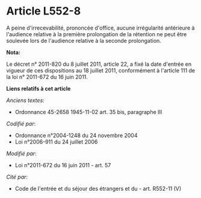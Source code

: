 # Article L552-8

A peine d'irrecevabilité, prononcée d'office, aucune irrégularité antérieure à l'audience relative à la première prolongation
de la rétention ne peut être soulevée lors de l'audience relative à la seconde prolongation.

**Nota:**

Le décret n° 2011-820 du 8 juillet 2011, article 22, a fixé la date d'entrée en vigueur de ces dispositions au 18 juillet
2011, conformément à l'article 111 de la loi n° 2011-672 du 16 juin 2011.

**Liens relatifs à cet article**

_Anciens textes_:

  - Ordonnance 45-2658 1945-11-02 art. 35 bis, paragraphe III

_Codifié par_:

  - Ordonnance n°2004-1248 du 24 novembre 2004
  - Loi n°2006-911 du 24 juillet 2006

_Modifié par_:

  - Loi n°2011-672 du 16 juin 2011 - art. 57

_Cité par_:

  - Code de l'entrée et du séjour des étrangers et du  - art. R552-11 (V)
